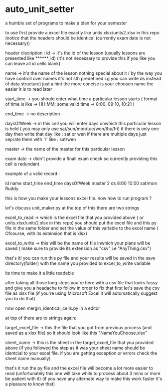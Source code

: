 # auto_unit_setter
a humble set of programs to make a plan for your semester

to use first provide a excel file exactly like units.xlsx/units2.xlsx in this repo (notice that the headers should be identical (currently exam date is not necessary))

header discription :
id -> it's the id of the lesson (usually lessons are presented like ******_id) (it's not necessary to provide this if you like you can leave all id cells blank)

name -> it's the name of the lesson nothing special about it ( by the way you have controll over names it's not sth predefined i.g you can write ds instead of data structure)
just a hint the more concise is your choosen name the easier it is to read later

start_time -> you should enter what time a particular lesson starts ( format of time is like -> HH:MM;  some valid time -> 8:00, 09:10, 10:21 )

end_time -> no description _-_

daysOfWeek -> in this cell you will enter days onwhich this particular lesson is held ( you may only use sat/sun/mon/tue/wen/thu/fri)
if there is only one day then write that day like : sat or wen
if there are multiple days just seprate them with '/' like : sat/wen

master -> the name of the master for this particular lesson

exam date -> didn't provide a finall exam check so currently providing this cell is redundant

example of a valid record :

id name start_time end_time daysOfWeek master
2  ds   8:00       10:00    sat/mon    Ruddy

this is how you make your lessons excel file. now how to run program ?

let's discuss unit_maker.py 
at the top of this there are two strings 

excel_to_read -> which is the excel file that you provided above ( or units.xlsx/units2.xlsx in this repo)
you should put the excel file and this py file in the same folder and set the value of this variable to the excel name ( Ofcourse, with its extension that is xlsx)

excel_to_write -> this will be the name of file inwhich your plans will be saved ( make sure to provide its extension as "csv" i.e "AnyThing.csv")

that's it!
you can run this py file and your results will be saved in the save directory(folder) with the name you provided to excel_to_write variable


its time to make it a little readable

after taking all those long steps you're here with a csv file that looks fussy and give you a headache to follow
in order to fix that first let's save the csv file as xlsx file (if you're using Microsoft Excel it will automatically suggest you to do that)

now open mergin_identical_cells.py in a editor

at top of there are to strings again:

target_excel_file -> this the file that you got from previous process (and saved as a xlsx file) so it should look like this "NameYouChoose.xlsx"

sheet_name -> this is the sheet in the target_excel_file that you provided above (if you followed the step as it was your sheet name should be identcial to your excel file. if you are getting
exception or errors check the sheet name manually)

that's it run the py file and the excel file will become a lot more easier to read
(unfortunately this one will take while to process about 3 mins or more be patient with it)
(if you have any alternate way to make this work faster it's a pleasure to know that)




